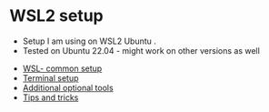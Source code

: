 # WSL2 setup 

* Setup I am using on WSL2 Ubuntu .  
* Tested on Ubuntu 22.04 - might work on other versions as well 

- [WSL- common setup](docs/wsl.md)  
- [Terminal setup](docs/terminal.md)  
- [Additional optional tools](docs/additional-tools.md)
- [Tips and tricks](docs/tip-and-tricks.md)  
